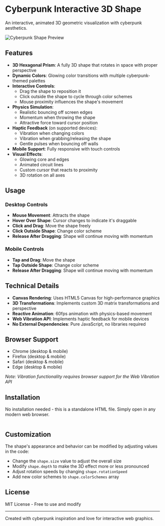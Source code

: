 # Cyberpunk Interactive 3D Shape

An interactive, animated 3D geometric visualization with cyberpunk aesthetics.

![Cyberpunk Shape Preview](https://placeholder-image.com/cyberpunk-shape.png)

## Features

- **3D Hexagonal Prism**: A fully 3D shape that rotates in space with proper perspective
- **Dynamic Colors**: Glowing color transitions with multiple cyberpunk-themed palettes
- **Interactive Controls**:
  - Drag the shape to reposition it
  - Click outside the shape to cycle through color schemes
  - Mouse proximity influences the shape's movement
- **Physics Simulation**:
  - Realistic bouncing off screen edges
  - Momentum when throwing the shape
  - Attractive force toward cursor position
- **Haptic Feedback** (on supported devices):
  - Vibration when changing colors
  - Vibration when grabbing/releasing the shape
  - Gentle pulses when bouncing off walls
- **Mobile Support**: Fully responsive with touch controls
- **Visual Effects**:
  - Glowing core and edges
  - Animated circuit lines
  - Custom cursor that reacts to proximity
  - 3D rotation on all axes

## Usage

### Desktop Controls
- **Mouse Movement**: Attracts the shape
- **Hover Over Shape**: Cursor changes to indicate it's draggable
- **Click and Drag**: Move the shape freely
- **Click Outside Shape**: Change color scheme
- **Release After Dragging**: Shape will continue moving with momentum

### Mobile Controls
- **Tap and Drag**: Move the shape
- **Tap Outside Shape**: Change color scheme
- **Release After Dragging**: Shape will continue moving with momentum

## Technical Details

- **Canvas Rendering**: Uses HTML5 Canvas for high-performance graphics
- **3D Transformations**: Implements custom 3D matrix transformations and perspective
- **Reactive Animation**: 60fps animation with physics-based movement
- **Web Vibration API**: Implements haptic feedback for mobile devices
- **No External Dependencies**: Pure JavaScript, no libraries required

## Browser Support

- Chrome (desktop & mobile)
- Firefox (desktop & mobile)
- Safari (desktop & mobile)
- Edge (desktop & mobile)

*Note: Vibration functionality requires browser support for the Web Vibration API*

## Installation

No installation needed - this is a standalone HTML file. Simply open in any modern web browser.

```html

```

## Customization

The shape's appearance and behavior can be modified by adjusting values in the code:

- Change the `shape.size` value to adjust the overall size
- Modify `shape.depth` to make the 3D effect more or less pronounced
- Adjust rotation speeds by changing `shape.rotationSpeed`
- Add new color schemes to `shape.colorSchemes` array

## License

MIT License - Free to use and modify

---

Created with cyberpunk inspiration and love for interactive web graphics.
